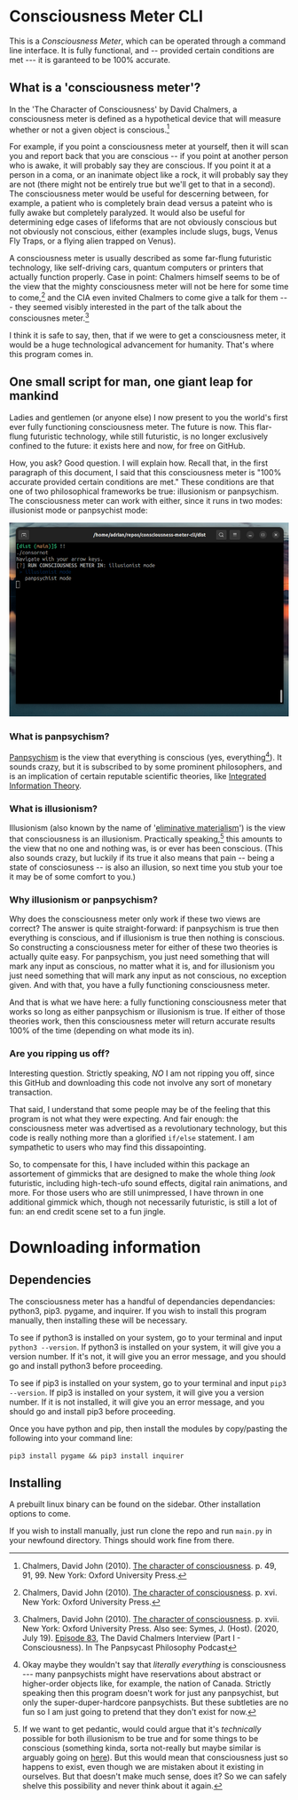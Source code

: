 # Consciousness Meter CLI
This is a _Consciousness Meter_, which can be operated through a command line interface. It is fully functional, and -- provided certain conditions are met --- it is garanteed to be 100% accurate.

## What is a 'consciousness meter'?
In the 'The Character of Consciousness' by David Chalmers, a consciousness meter is defined as a hypothetical device that will measure whether or not a given object is conscious.[^1]

For example, if you point a consciousness meter at yourself, then it will scan you and report back that you are conscious -- if you point at another person who is awake, it will probably say they are conscious. If you point it at a person in a coma, or an inanimate object like a rock, it will probably say they are not (there might not be entirely true but we'll get to that in a second). The consciousness meter would be useful for descerning between, for example, a patient who is completely brain dead versus a pateint who is fully awake but completely paralyzed. It would also be useful for determining edge cases of lifeforms that are not obviously conscious but not obviously not conscious, either (examples include slugs, bugs, Venus Fly Traps, or a flying alien trapped on Venus).

A consciousness meter is usually described as some far-flung futuristic technology, like self-driving cars, quantum computers or printers that actually function properly. Case in point: Chalmers himself seems to be of the view that the mighty consciousness meter will not be here for some time to come,[^2] and the CIA even invited Chalmers to come give a talk for them --- they seemed visibly interested in the part of the talk about the consciousnes meter.[^3]

I think it is safe to say, then, that if we were to get a consciousness meter, it would be a huge technological advancement for humanity. That's where this program comes in.


## One small script for man, one giant leap for mankind
Ladies and gentlemen (or anyone else) I now present to you the world's first ever fully functioning consciousness meter. The future is now. This flar-flung futuristic technology, while still futuristic, is no longer exclusively confined to the future: it exists here and now, for free on GitHub.

How, you ask? Good question. I will explain how. Recall that, in the first paragraph of this document, I said that this consciousness meter is "100% accurate provided certain conditions are met." These conditions are that one of two philosophical frameworks be true: illusionism or panpsychism. The consciousness meter can work with either, since it runs in two modes: illusionist mode or panpsychist mode:

![demonstration](screencap.png)

### What is panpsychism?
[Panpsychism](https://plato.stanford.edu/entries/panpsychism/) is the view that everything is conscious (yes, everything[^4]). It sounds crazy, but it is subscribed to by some prominent philosophers, and is an implication of certain reputable scientific theories, like [Integrated Information Theory](https://en.wikipedia.org/wiki/Integrated_information_theory).


### What is illusionism?
Illusionism (also known by the name of '[eliminative materialism](https://plato.stanford.edu/entries/materialism-eiminative/)') is the view that consciousness is an illusionism. Practically speaking,[^5] this amounts to the view that no one and nothing was, is or ever has been conscious. (This also sounds crazy, but luckily if its true it also means that pain -- being a state of consciosuness -- is also an illusion, so next time you stub your toe it may be of some comfort to you.)


### Why illusionism or panpsychism? 
Why does the consciousness meter only work if these two views are correct? The answer is quite straight-forward: if panpsychism is true then everything is conscious, and if illusionism is true then nothing is conscious. So constructing a consciousness meter for either of these two theories is actually quite easy. For panpsychism, you just need something that will mark any input as conscious, no matter what it is, and for illusionism you just need something that will mark any input as not conscious, no exception given. And with that, you have a fully functioning consciousness meter.

And that is what we have here: a fully functioning consciousness meter that works so long as either panpsychism or illusionism is true. If either of those theories work, then this consciousness meter will return accurate results 100% of the time (depending on what mode its in).


### Are you ripping us off?
Interesting question. Strictly speaking, _NO_ I am not ripping you off, since this GitHub and downloading this code not involve any sort of monetary transaction.

That said, I understand that some people may be of the feeling that this program is not what they were expecting. And fair enough: the consciousness meter was advertised as a revolutionary technology, but this code is really nothing more than a glorified  `if/else` statement. I am sympathetic to users who may find this dissapointing.

 So, to compensate for this, I have included within this package an assortement of gimmicks that are designed to make the whole thing _look_ futuristic, including high-tech-ufo sound effects, digital rain animations, and more. For those users who are still unimpressed, I have thrown in one additional gimmick which, though not necessarily futuristic, is still a lot of fun: an end credit scene set to a fun jingle.


# Downloading information

## Dependencies
The consciousness meter has a handful of dependancies dependancies: python3, pip3. pygame, and inquirer. If you wish to install this program manually, then installing these will be necessary.

To see if python3 is installed on your system, go to your terminal and input `python3 --version`. If python3 is installed on your system, it will give you a version number. If it's not, it will give you an error message, and you should go and install python3 before proceeding.

To see if pip3 is installed on your system, go to your terminal and input `pip3 --version`. If pip3 is installed on your system, it will give you a version number. If it is not installed, it will give you an error message, and you should go and install pip3 before proceeding.

Once you have python and pip, then install the modules by copy/pasting the following into your command line:

`pip3 install pygame && pip3 install inquirer`

## Installing
A prebuilt linux binary can be found on the sidebar. Other installation options to come.

If you wish to install manually, just run clone the repo and run `main.py` in your newfound directory. Things should work fine from there.

[^1]: Chalmers, David John (2010). [The character of consciousness](https://philpapers.org/rec/CHATCO-14). p. 49, 91, 99. New York: Oxford University Press.
[^2]: Chalmers, David John (2010). [The character of consciousness](https://philpapers.org/rec/CHATCO-14). p. xvi. New York: Oxford University Press.
[^3]: Chalmers, David John (2010). [The character of consciousness](https://philpapers.org/rec/CHATCO-14). p. xvii. New York: Oxford University Press.
Also see: Symes, J. (Host). (2020, July 19). [Episode 83](https://thepanpsycast.com/panpsycast2/episode83-1), The David Chalmers Interview (Part I - Consciousness). In The Panpsycast Philosophy Podcast
[^4]: Okay maybe they wouldn't say that _literally everything_ is consciousness --- many panpsychists might have reservations about abstract or higher-order objects like, for example, the nation of Canada. Strictly speaking then this program doesn't work for just any panpsychist, but only the super-duper-hardcore panpsychists. But these subtleties are no fun so I am just going to pretend that they don't exist for now.
[^5]: If we want to get pedantic, would could argue that it's _technically_ possible for both illusionism to be true and for some things to be conscious (something kinda, sorta not-really but maybe similar is arguably going on [here](https://philpapers.org/rec/ROEDPM)). But this would mean that consciousness just so happens to exist, even though we are mistaken about it existing in ourselves. But that doesn't make much sense, does it? So we can safely shelve this possibility and never think about it again.
